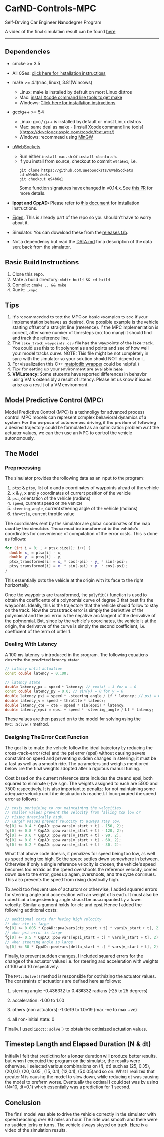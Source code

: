 # CarND-Controls-MPC
Self-Driving Car Engineer Nanodegree Program

A video of the final simulation result can be found [here](https://github.com/uniquetrij/CarND-T2-P5-MPC/blob/master/result.mp4)

---

## Dependencies

* cmake >= 3.5
 * All OSes: [click here for installation instructions](https://cmake.org/install/)
* make >= 4.1(mac, linux), 3.81(Windows)
  * Linux: make is installed by default on most Linux distros
  * Mac: [install Xcode command line tools to get make](https://developer.apple.com/xcode/features/)
  * Windows: [Click here for installation instructions](http://gnuwin32.sourceforge.net/packages/make.htm)
* gcc/g++ >= 5.4
  * Linux: gcc / g++ is installed by default on most Linux distros
  * Mac: same deal as make - [install Xcode command line tools]((https://developer.apple.com/xcode/features/)
  * Windows: recommend using [MinGW](http://www.mingw.org/)
* [uWebSockets](https://github.com/uWebSockets/uWebSockets)
  * Run either `install-mac.sh` or `install-ubuntu.sh`.
  * If you install from source, checkout to commit `e94b6e1`, i.e.
    ```
    git clone https://github.com/uWebSockets/uWebSockets
    cd uWebSockets
    git checkout e94b6e1
    ```
    Some function signatures have changed in v0.14.x. See [this PR](https://github.com/udacity/CarND-MPC-Project/pull/3) for more details.

* **Ipopt and CppAD:** Please refer to [this document](https://github.com/udacity/CarND-MPC-Project/blob/master/install_Ipopt_CppAD.md) for installation instructions.
* [Eigen](http://eigen.tuxfamily.org/index.php?title=Main_Page). This is already part of the repo so you shouldn't have to worry about it.
* Simulator. You can download these from the [releases tab](https://github.com/udacity/self-driving-car-sim/releases).
* Not a dependency but read the [DATA.md](./DATA.md) for a description of the data sent back from the simulator.


## Basic Build Instructions

1. Clone this repo.
2. Make a build directory: `mkdir build && cd build`
3. Compile: `cmake .. && make`
4. Run it: `./mpc`.

## Tips

1. It's recommended to test the MPC on basic examples to see if your implementation behaves as desired. One possible example
is the vehicle starting offset of a straight line (reference). If the MPC implementation is correct, after some number of timesteps
(not too many) it should find and track the reference line.
2. The `lake_track_waypoints.csv` file has the waypoints of the lake track. You could use this to fit polynomials and points and see of how well your model tracks curve. NOTE: This file might be not completely in sync with the simulator so your solution should NOT depend on it.
3. For visualization this C++ [matplotlib wrapper](https://github.com/lava/matplotlib-cpp) could be helpful.)
4.  Tips for setting up your environment are available [here](https://classroom.udacity.com/nanodegrees/nd013/parts/40f38239-66b6-46ec-ae68-03afd8a601c8/modules/0949fca6-b379-42af-a919-ee50aa304e6a/lessons/f758c44c-5e40-4e01-93b5-1a82aa4e044f/concepts/23d376c7-0195-4276-bdf0-e02f1f3c665d)
5. **VM Latency:** Some students have reported differences in behavior using VM's ostensibly a result of latency.  Please let us know if issues arise as a result of a VM environment.

## Model Predictive Control (MPC)

Model Predictive Control (MPC) is a technoligy for advanced process control. MPC models can represent complex behavioral dynamics of a system. For the purpose of autonomous driving, if the problem of following a desired trajectory could be formulated as an optimization problem w.r.t the actuator values, we can then use an MPC to control the vehicle autonomously.

## The Model

### Preprocessing

The simulator provides the following data as an input to the program:
1. `ptsx` & `ptsy`, list of x and y coordinates of waypoints ahead of the vehicle
2. `x` & `y`, x and y coordinates of current position of the vehicle
3. `psi`, orientation of the vehicle (radians)
4. `speed`, current speed of the vehicle
5. `steering_angle`, current steering angle of the vehicle (radians)
6. `throttle`, current throttle value

The coordinates sent by the simulator are global coordinates of the map used by the simulator. These must be transformed to the vehicle's coordinates for convenience of computation of the error costs. This is done as follows:

```c++
for (int i = 0; i < ptsx.size(); i++) {
  double x_ = ptsx[i] - x;
  double y_ = ptsy[i] - y;
  ptsx_transformed[i] = x_ * cos(-psi) - y_ * sin(-psi);
  ptsy_transformed[i] = x_ * sin(-psi) + y_ * cos(-psi);
}
```
This essentially puts the vehicle at the origin with its face to the right horizontally.

Once the waypoints are transformed, the `polyfit()` function is used to obtain the coefficients of a polynomial curve of degree 3 that best fits the waypoints. Ideally, this is the trajectory that the vehicle should follow to stay on the track. Now the cross track error is simply the derivative of the polynomial and the psi error is the negative arc tangent of the derivative of the polynomial. But, since by the vehicle's coordinates, the vehicle is at the origin, the derivative of the curve is simply the second coefficient, i.e. coefficient of the term of order 1.

### Dealing With Latency 

A 100 ms latency is introduced in the program. The following equations describe the predicted latency state:

```c++
// latency until actuation
const double latency = 0.100;

// latency state
double latency_px = speed * latency; // cos(x) = 1 for x = 0
const double latency_py = 0.0; // sin(y) = 0 for y = 0
double latency_psi = speed * -steering_angle / Lf * latency; // psi = 0
double latency_v = speed + throttle * latency;
double latency_cte = cte + speed * sin(epsi) * latency;
double latency_epsi = epsi + speed * -steering_angle / Lf * latency;

```

These values are then passed on to the model for solving using the `MPC::Solve()` method.

### Designing The Error Cost Function

The goal is to make the vehicle follow the ideal trajectory by reducing the cross-track-error (cte) and the psi error (epsi) without causing severe constraint on speed and preventing sudden changes in steering; it must be a fast as well as a smooth ride. The parameters and weights mentioned below are the final weights adopted after a rigorous manual tuning.

Cost based on the current reference state includes the cte and epsi, both squared to eliminate (-)ve sign. The weights assigned to each are 5500 and 7500 respectively. It is also important to penalize for not maintaining some adequate velocity until the destination is reached. I incorporated the speed error as follows:

```c++
// costs pertaining to not maintaining the velocities.
// smaller values prevent the velocity from falling too low or 
// rising drastically high.
// larger values prevent velocity to always stay low.
fg[0] += 0.4 * CppAD::pow(vars[v_start + t] - 150, 2);
fg[0] += 0.8 * CppAD::pow(vars[v_start + t] - 120, 2);
fg[0] += 0.6 * CppAD::pow(vars[v_start + t] - 90, 2);
fg[0] += 0.8 * CppAD::pow(vars[v_start + t] - 60, 2);
fg[0] += 0.2 * CppAD::pow(vars[v_start + t] - 30, 2);
```
What that above code does is, it penalizes for speed being too low, as well as speed being too high. So the speed settles down somewhere in between. Otherwise if only a single reference velocity is chosen, the vehicle's speed becomes too erratic as the speed overshoots the reference velocity, comes down due to the error, goes up again, overshoots, and the cycle continues. This also prevents the speed from rising drastically high.

To avoid too frequent use of actuators or otherwise, I added squared errors for steering angle and acceleration with an weight of 5 each. It must also be noted that a large steering angle should be accompanied by a lower velocity. Similar argument holds for cte and epsi. Hence I added the following additional costs:

```c++
// additional costs for having high velocity
// when cte is large
fg[0] += 0.005 * CppAD::pow(vars[cte_start + t] * vars[v_start + t], 2);
// when psi error is large
fg[0] += 0.5 * CppAD::pow(vars[epsi_start + t] * vars[v_start + t], 2);
// when steering angle is large
fg[0] += 50 * CppAD::pow(vars[delta_start + t] * vars[v_start + t], 2);

```

Finally, to prevent sudden changes, I included squared errors for the change of the actuator values i.e. for steering and acceleration with weights of 100 and 10 respectively.

The `MPC::Solve()` method is responsible for optimizing the actuator values. The constraints of actuations are defined here as follows:

1. steering angle:  -0.436332 to 0.436332 radians (-25 to 25 degrees)

2. acceleration: -1.00 to 1.00

3. others (non actuators): -1.0e19 to 1.0e19 (max -ve to max +ve)

4. all non-initial state: 0

Finally, I used `ipopt::solve()` to obtain the optimized actuation values.

## Timestep Length and Elapsed Duration (N & dt)

Initially I felt that predicting for a longer duration will produce better results, but when I executed the program on the simulator, the results were otherwise. I selected various combinations on (N, dt) such as (25, 0.05), (20,0.1), (20, 0.05), (15, 0.1), (12,0.1), (5,0.05)and so on. What I realized that greater N is causing the model to slow down, while reducing dt was causing the model to preform worse. Eventually the optimal I could get was by using (N=10, dt=0.1) which essentially was a prediction for 1 second.

## Conclusion

The final model was able to drive the vehicle correctly in the simulator with speed reaching over 90 miles an hour. The ride was smooth and there were no sudden jerks or turns. The vehicle always stayed on track. [Here](https://github.com/uniquetrij/CarND-T2-P5-MPC/blob/master/result.mp4) is a video of the simulation results.








